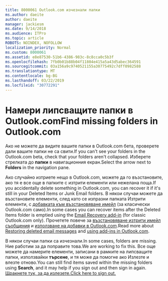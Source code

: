 ```yaml
---
title: 8000061 Outlook.com изчезнали папки
ms.author: daeite
author: daeite
manager: jackiesm
ms.date: 9/14/2018
ms.audience: ITPro
ms.topic: article
ROBOTS: NOINDEX, NOFOLLOW
localization_priority: Normal
ms.custom: 8000061
ms.assetid: e8e87530-51b6-4386-983c-8c8cca0c5b3f
ms.openlocfilehash: 7fb0b01b88b04f11804e415a5a43d5abec364591
ms.sourcegitcommit: 03a156a9c9740521155a30775492c7dff0982588
ms.translationtype: MT
ms.contentlocale: bg-BG
ms.lasthandoff: 03/22/2019
ms.locfileid: "30772291"
---
```

# <a name="find-missing-folders-in-outlookcom"></a><span data-ttu-id="30304-102">Намери липсващите папки в Outlook.com</span><span class="sxs-lookup"><span data-stu-id="30304-102">Find missing folders in Outlook.com</span></span>

<span data-ttu-id="30304-103">Ако не можете да видите вашите папки в Outlook.com бета, проверете дали вашите папки не са свити.</span><span class="sxs-lookup"><span data-stu-id="30304-103">If you can't see your folders in the Outlook.com beta, check that your folders aren't collapsed.</span></span> <span data-ttu-id="30304-104">Изберете стрелката до **папки** в навигационния екран.</span><span class="sxs-lookup"><span data-stu-id="30304-104">Select the arrow next to **Folders** in the navigation pane.</span></span> 
  
<span data-ttu-id="30304-105">Ако случайно изтриете нещо в Outlook.com, можете да го възстановите, ако тя е все още в папките с изтрити елементи или нежелана поща.</span><span class="sxs-lookup"><span data-stu-id="30304-105">If you accidentally delete something in Outlook.com, you can recover it if it's still in your Deleted Items or Junk Email folders.</span></span> <span data-ttu-id="30304-106">В някои случаи можете да възстановите елементи, след като се изпразни папката Изтрити елементи, с [добавката към възстановяване имейл](https://appsource.microsoft.com/product/office/WA104380447) (за класически Outlook.com само).</span><span class="sxs-lookup"><span data-stu-id="30304-106">In some cases you can recover items after the Deleted Items folder is emptied using the [Email Recovery add-in](https://appsource.microsoft.com/product/office/WA104380447) (for classic Outlook.com only).</span></span> <span data-ttu-id="30304-107">Прочетете повече за [възстановяване изтрити имейл съобщения](https://support.office.com/article/cf06ab1b-ae0b-418c-a4d9-4e895f83ed50) и [използване на добавки в Outlook.com](https://support.office.com/article/a5672109-e4f3-4119-abea-72323e9653cf).</span><span class="sxs-lookup"><span data-stu-id="30304-107">Read more about [Restoring deleted email messages](https://support.office.com/article/cf06ab1b-ae0b-418c-a4d9-4e895f83ed50) and [using add-ins in Outlook.com](https://support.office.com/article/a5672109-e4f3-4119-abea-72323e9653cf).</span></span>
  
<span data-ttu-id="30304-108">В някои случаи папки са изчезнали.</span><span class="sxs-lookup"><span data-stu-id="30304-108">In some cases, folders are missing.</span></span> <span data-ttu-id="30304-109">Ние работим за да поправите това.</span><span class="sxs-lookup"><span data-stu-id="30304-109">We are working to fix this.</span></span> <span data-ttu-id="30304-110">Все още можете да намерите елементи, записани в рамките на липсващите папки, използвайки **търсене**, и тя може да помогне ако Излезте и влезте отново.</span><span class="sxs-lookup"><span data-stu-id="30304-110">You can still find items saved within the missing folders using **Search**, and it may help if you sign out and then sign in again.</span></span> [<span data-ttu-id="30304-111">Щракнете тук, за да излезете.</span><span class="sxs-lookup"><span data-stu-id="30304-111">Click here to sign out.</span></span>](https://login.live.com/logout.srf)
  

